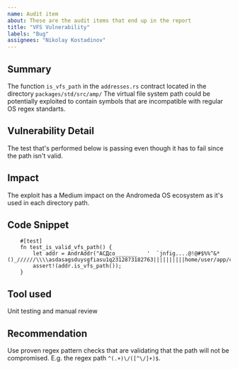 ```yaml
---
name: Audit item
about: These are the audit items that end up in the report
title: "VFS Vulnerability"
labels: "Bug"
assignees: "Nikolay Kostadinov"
---
```


## Summary
The function `is_vfs_path` in the `addresses.rs` contract located in the directory `packages/std/src/amp/`
The virtual file system path could be potentially exploited to contain symbols that are incompatible with regular OS regex standarts.

## Vulnerability Detail
The test that's performed below is passing even though it has to fail since the path isn't valid.

## Impact
The exploit has a Medium impact on the Andromeda OS ecosystem as it's used in each directory path.

## Code Snippet
```
    #[test]
    fn test_is_valid_vfs_path() {
        let addr = AndrAddr("АСДco_______   '  `jnfig....@!@#$%%^&*()_//////\\\\asdasagsduysgfiasu1q2312873182763||||||||||home/user/app/component".to_string());
        assert!(addr.is_vfs_path());
    }
```

## Tool used
Unit testing and manual review

## Recommendation
Use proven regex pattern checks that are validating that the path will not be compromised. E.g. the regex path `^(.+)\/([^\/]+)$`.
